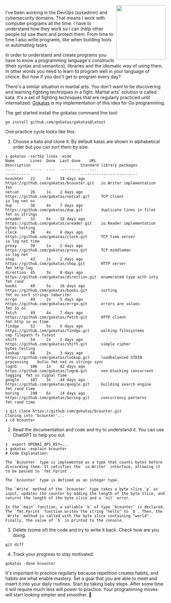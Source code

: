 <img align="right" width="155" height="170" src="https://github.com/jreisinger/docs/assets/1047259/59116d37-4f89-48c5-9645-db1a2a2aaf52">

I've been working in the DevOps (sysadmin) and cybersecurity domains. That means I work with computer programs all the time. I have to understand how they work so I can (help other people to) use them and protect them. From time to time I also write programs, like when building tools or automating tasks.

In order to understand and create programs you have to know a programming language's constructs (their syntax and semantics), libraries and the idiomatic way of using them. In other words you need to learn to program well in your language of choice. But how if you don't get to program every day?

There's a similar situation in martial arts. You don't want to be discovering and learning fighting techniques in a fight. Martial arts' solution is called kata. It's a set of fighting techniques that are regularly practiced until internalized. [Gokatas](https://github.com/gokatas) is my implementation of this idea for Go programming.

The get started install the gokatas command line tool:

```
go install github.com/gokatas/gokatas@latest
```

One practice cycle looks like this:

1. Choose a kata and clone it. By default katas are shown in alphabetical order but you can sort them by size.

```
❯ gokatas -sortby lines -wide
Name       Lines  Done  Last done    URL                                       Description                      Standard library packages
----       -----  ----  ---------    ---                                       -----------                      -------------------------
bcounter   22     5x    18 days ago  https://github.com/gokatas/bcounter.git   io.Writer implementation         fmt
netcat     26     1x    2 days ago   https://github.com/gokatas/netcat.git     TCP client                       io log net os
dup        30     4x    7 days ago   https://github.com/gokatas/dup.git        duplicate lines in files         fmt os strings
areader    32     6x    18 days ago  https://github.com/gokatas/areader.git    io.Reader implementation         bytes testing
clock      38     4x    8 days ago   https://github.com/gokatas/clock.git      TCP time server                  io log net time
proxy      39     1x    2 days ago   https://github.com/gokatas/proxy.git      TCP middleman                    io log net
shop       43     1x    2 days ago   https://github.com/gokatas/shop.git       HTTP server                      fmt http log
direction  45     3x    8 days ago   https://github.com/gokatas/direction.git  enumerated type with iota        fmt rand
books      49     5x    16 days ago  https://github.com/gokatas/books.git      sorting                          fmt os sort strings tabwriter
errgo      49     2x    5 days ago   https://github.com/gokatas/errgo.git      errors are values                fmt io os
fetch      49     4x    7 days ago   https://github.com/gokatas/fetch.git      HTTP client                      fmt http io os time
findgo     52     5x    5 days ago   https://github.com/gokatas/findgo.git     walking filesystems              cmp filepath fs fstest
shift      54     2x    2 days ago   https://github.com/gokatas/shift.git      simple cipher                    bytes testing
lookup     68     2x    3 days ago   https://github.com/gokatas/lookup.git     loadbalanced STDIN processing    bufio fmt net os strings sync
lognb      106    1x    42 days ago  https://github.com/gokatas/lognb.git      non-blocking concurrent logging  fmt os signal time
google     187    3x    44 days ago  https://github.com/gokatas/google.git     building search engine           fmt rand time
boring     190    6x    14 days ago  https://github.com/gokatas/boring.git     concurrency patterns             fmt rand time

❯ git clone https://github.com/gokatas/bcounter.git
Cloning into 'bcounter'...
❯ cd bcounter
```

2. Read the documentation and code and try to understand it. You can use ChatGPT to help you out.

```
❯  export OPENAI_API_KEY=...
❯ gokatas -explain bcounter
# Code Explanation:

The `Bcounter` type is implemented as a type that counts bytes before discarding them. It satisfies the `io.Writer` interface, allowing it to be passed to `fmt.Fprint`.

The `bcounter` type is defined as an integer type.

The `Write` method of the `bcounter` type takes a byte slice `p` as input, updates the counter by adding the length of the byte slice, and returns the length of the byte slice and a `nil` error.

In the `main` function, a variable `b` of type `bcounter` is declared. The `fmt.Fprint` function writes the string "hello" to `b`. Then, the `Write` method is called with the byte slice containing "world". Finally, the value of `b` is printed to the console.
```

3. Delete (some of) the code and try to write it back. Check how are you doing.

```
git diff
```

4. Track your progress to stay motivated.

```
gokatas -done bcounter
```

It's important to practice regularly because repetition creates habits, and habits are what enable mastery. Set a goal that you are able to meet and insert it into your daily routines. Start by taking baby steps. After some time it will require much less will power to practice. Your programming moves will start looking simpler and smoother. 🥋
